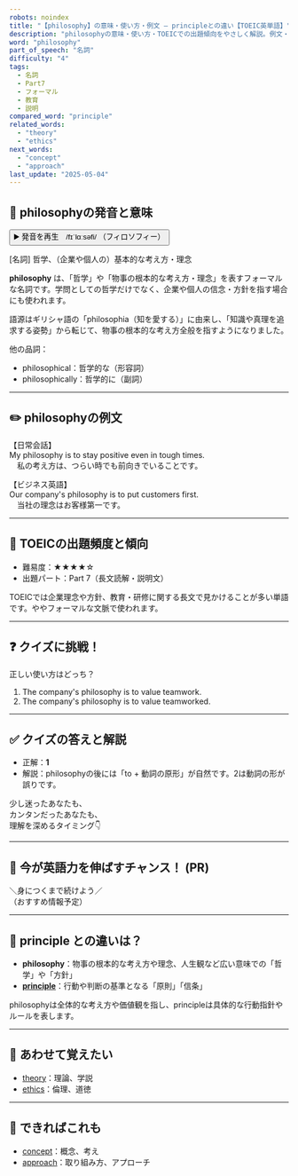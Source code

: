 ```yaml
---
robots: noindex
title: "【philosophy】の意味・使い方・例文 ― principleとの違い【TOEIC英単語】"
description: "philosophyの意味・使い方・TOEICでの出題傾向をやさしく解説。例文・クイズ付きでprincipleとの違いもわかりやすく学べます。"
word: "philosophy"
part_of_speech: "名詞"
difficulty: "4"
tags:
  - 名詞
  - Part7
  - フォーマル
  - 教育
  - 説明
compared_word: "principle"
related_words:
  - "theory"
  - "ethics"
next_words:
  - "concept"
  - "approach"
last_update: "2025-05-04"
---
```


## 🔰 philosophyの発音と意味

<button class="play-audio" onclick="playTTS('philosophy')">
  <span class="play-audio-main">
    ▶️ 発音を再生　/fɪˈlɑːsəfi/
  </span>
  <span class="play-audio-sub">
    （フィロソフィー）
  </span>
</button>

[名詞] 哲学、（企業や個人の）基本的な考え方・理念

**philosophy** は、「哲学」や「物事の根本的な考え方・理念」を表すフォーマルな名詞です。学問としての哲学だけでなく、企業や個人の信念・方針を指す場合にも使われます。

語源はギリシャ語の「philosophia（知を愛する）」に由来し、「知識や真理を追求する姿勢」から転じて、物事の根本的な考え方全般を指すようになりました。

他の品詞：  
- philosophical：哲学的な（形容詞）
- philosophically：哲学的に（副詞）

---

## ✏️ philosophyの例文

【日常会話】  
My philosophy is to stay positive even in tough times.  
　私の考え方は、つらい時でも前向きでいることです。

【ビジネス英語】  
Our company's philosophy is to put customers first.  
　当社の理念はお客様第一です。

---

## 🎯 TOEICの出題頻度と傾向

- 難易度：★★★★☆
- 出題パート：Part 7（長文読解・説明文）

TOEICでは企業理念や方針、教育・研修に関する長文で見かけることが多い単語です。ややフォーマルな文脈で使われます。

---

## ❓ クイズに挑戦！

正しい使い方はどっち？

1. The company's philosophy is to value teamwork.  
2. The company's philosophy is to value teamworked.

---

## ✅ クイズの答えと解説

- 正解：**1**
- 解説：philosophyの後には「to + 動詞の原形」が自然です。2は動詞の形が誤りです。

少し迷ったあなたも、  
カンタンだったあなたも、  
理解を深めるタイミング👇️

---

## 🚀 今が英語力を伸ばすチャンス！ (PR)

<div class="info-center">
＼身につくまで続けよう／<br>  
（おすすめ情報予定）
</div>

---

## 🤔  principle との違いは？

- **philosophy**：物事の根本的な考え方や理念、人生観など広い意味での「哲学」や「方針」
- **[principle](/word/principle)**：行動や判断の基準となる「原則」「信条」

philosophyは全体的な考え方や価値観を指し、principleは具体的な行動指針やルールを表します。

---

## 🧩 あわせて覚えたい

- [theory](/word/theory)：理論、学説
- [ethics](/word/ethics)：倫理、道徳

---

## 📖 できればこれも

- [concept](/word/concept)：概念、考え
- [approach](/word/approach)：取り組み方、アプローチ

<!-- cvid: aid07_bid24 -->
